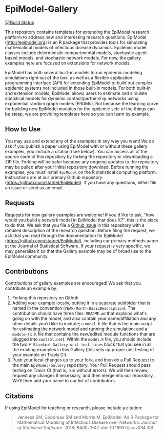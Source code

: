 # EpiModel-Gallery
[![Build Status](https://travis-ci.org/statnet/EpiModel-Gallery.svg?branch=master)](https://travis-ci.org/statnet/EpiModel-Gallery)

This repository contains templates for extending the EpiModel research platform to address new and interesting research questions. EpiModel (http://epimodel.org) is an R package that provides tools for simulating mathematical models of infectious disease dynamics. Epidemic model classes include deterministic compartmental models, stochastic agent-based models, and stochastic network models. For now, the gallery examples here are focused on extensions for network models.

EpiModel has both several built-in models to run epidemic modeling simulations right out of the box, as well as a flexible application programming interface (API) for extending EpiModel to build out complex epidemic systems not included in those built-in models. For both built-in and extension models, EpiModel allows users to estimate and simulate statistical models for dynamic contact/partnership networks using exponential random graph models (ERGMs). But because the learning curve for building new EpiModel modules for the epidemic side of the things can be steep, we are providing templates here so you can learn by example.

## How to Use
You may use and extend any of the examples in any way you want! We do ask if you publish a paper using EpiModel with or without these gallery examples, you include a citation (see below). You can access all of the source code of this repository by forking the repository or downloading a ZIP file. Forking will be safer because any ongoing updates to the repository may be pulled after your initial repository download. Before running the examples, you must install `EpiModel` on the R statistical computing platform. Instructions are at our primary Github repository (https://github.com/statnet/EpiModel). If you have any questions, either file an issue or send us an email.

## Requests
Requests for new gallery examples are welcome! If you'd like to ask, "how would you build a network model in EpiModel that does X?", this is the place to do that. We ask that you file a [Github Issue](https://github.com/statnet/EpiModel-Gallery/issues) in this repository with a detailed description of the research question. Before filing the request, we ask that you read through the documentation for EpiModel (https://github.com/statnet/EpiModel), including our primary methods paper at the [Journal of Statistical Software](https://www.jstatsoft.org/article/view/v084i08). If your request is very specific, we may generalize it so that the Gallery example may be of broad use to the EpiModel community.

## Contributions
Contributions of gallery examples are encouraged! We ask that you contribute an example by:

1. Forking this repository on Github
2. Adding your example locally, putting it in a separate subfolder that is named in the convention (`YEAR-Month-BasicDescription`). The contribution should have three files: `README.md` that explains what's going on with the model, and also contain your name/affiliation and any other details you'd like to include; a `model.R` file that is the main script for estimating the network model and running the simulation; and a `module-fx.R` file that contains the new/edited module functions that are plugged into `control.net`). Within the `model.R` file, you should include the two `# Standard Gallery unit test lines` block that you see in all the existing examples in this Gallery (this sets up proper unit testing of your example on Travis CI).
3. Push your local changes up to your fork, and then do a Pull Request to the main `EpiModel-Gallery` repository. Your Pull Request should pass testing on Travis CI (that is, run without errors). We will then review, request any changes if necessary, and then merge into our repository. We'll then add your name to our list of contributors.

## Citations
If using EpiModel for teaching or research, please include a citation:

> Jenness SM, Goodreau SM and Morris M. EpiModel: An R Package for Mathematical Modeling of Infectious Disease over Networks. *Journal of Statistical Software.* 2018; 84(8): 1-47. doi: 10.18637/jss.v084.i08
